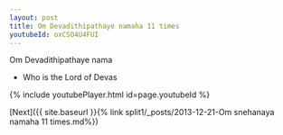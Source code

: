 ```yaml
---
layout: post
title: Om Devadithipathaye namaha 11 times
youtubeId: oxCSO4U4FUI
---
```

 
 
Om Devadithipathaye nama 
 
 -  Who is the Lord of Devas 
 
  
 
  
 
 
 
 
 
 


{% include youtubePlayer.html id=page.youtubeId %}
 
[Next]({{ site.baseurl }}{% link  split1/_posts/2013-12-21-Om snehanaya namaha 11 times.md%})
 
